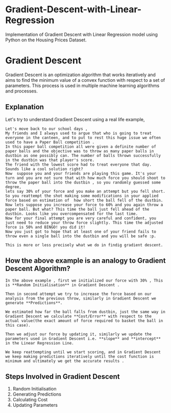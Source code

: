 # Gradient-Descent-with-Linear-Regression
Implementation of Gradient Descent  with Linear Regression model using Python on the Housing Prices Dataset.
# Gradient Descent 

Gradient Descent is an optimization algorithm that works iteratively and aims to find the minimum value of a convex function with respect to a set of parameters.
This process is used in multiple machine learning algorithms and processes.

## Explanation

Let's try to understand Gradient Descent using a real life example,

```
Let's move back to our school days ,
My friends and I always used to argue that who is going to treat everyone in the canteen, and to put to rest this huge issue we often used to have a Paper Ball competition . 
In this paper ball competition all were given a definite number of paper balls and the objective was to throw as many paper balls in dustbin as one possibly can. The number of balls thrown successfully in the dustbin was that player's score.
The friend with the lowest score had to treat everyone that day.  Sounds like a cool solution right?
Now  suppose you and your friends are playing this game. It's your turn and you are not sure that with how much force you should shoot to throw the paper ball into the dustbin , so you randomly guessed some degree,
lets say 30% of your force and you make an attempt but you fell short. So you reattempt the shot making some modifications in your applied force based on estimation of  how short the ball fell of the dustbin.  
Now lets suppose you increase your force to 60% and you again throw a paper ball. But what? This time the ball just fell ahead of the dustbin. Looks like you overcompensated for the last time.
Now for your final attempt you are very careful and confident, you just need to reduce your throw force slightly. This time the adjusted force is 50% and BINGO! you did it! 
Now you just got to hope that at least one of your friend fails to throw even a single ball into the dustbin and you will be safe :p.

This is more or less precisely what we do in findig gradient descent. 
```

## How the above example is an analogy to Gradient Descent Algorithm?

```
In the above example , first we initialized our force with 30% , This is **Random Initialisation** in Gradient Descent .

Then in second attempt we try to increase the force based on our analysis from the previous throw, similarly in Gradient Descent we generate **Predictions**.

We estimated how far the ball falls from dustbin, just the same way in Gradient Descent we calculate **Cost/Error** with respect to the actual value(the exact amount of force required to basket the ball in this case). 

Then we adjust our force by updating it, similarly we update the parameters used in Gradient Descent i.e. **slope** and **intercept** in the Linear Regression Line. 

We keep reattempting until we start scoring, and in Gradient Descent we keep making predictions iteratively until the cost function is minimum and ultimately we get the accurate results .

```

## Steps Involved in Gradient Descent
1. Random Initialisation
2. Generating Predictions
3. Calculating Cost
4. Updating Parameters


